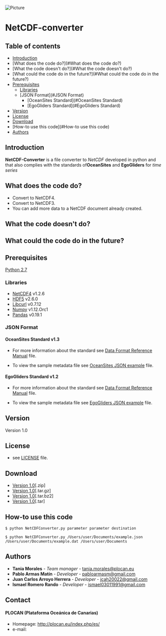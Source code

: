 ![Picture](http://empleo.plocan.eu/static/plocan.png)
# NetCDF-converter

## Table of contents

* [Introduction](#Introduction)
* [What does the code do?](#What does the code do?)
* [What the code doesn't do?](#What the code doesn't do?)
* [What could the code do in the future?](#What could the code do in the future?)
* [Prerequisites](#Prerequisites)
    * [Libraries](#Libraries)
    * [JSON Format](#JSON Format)
        * [OceanSites Standard](#OceanSites Standard)
        * [EgoGliders Standard](#EgoGliders Standard)
* [Version](#Version)
* [License](#License)
* [Download](#Download)
* [How-to use this code](#How-to use this code)
* [Authors](#Authors)


## Introduction

**NetCDF-Converter** is a file converter to *NetCDF* developed in python and that also complies with 
the standards of**OceanSites** and **EgoGliders** for *time series*

## What does the code do?

- Convert to NetCDF4.
- Convert to NetCDF3.
- You can add more data to a NetCDF document already created.


## What the code doesn't do?



## What could the code do in the future?



## Prerequisites

[Python 2.7](https://www.python.org/download/releases/2.7/)

### Libraries

- [NetCDF4](https://pypi.python.org/pypi/netCDF4) v1.2.6  
- [HDF5](http://www.h5py.org/) v2.6.0
- [Libcurl](https://curl.haxx.se/libcurl/) v0.7.12
- [Numpy](http://www.numpy.org/) v1.12.Orc1
- [Pandas](http://pandas.pydata.org/) v0.19.1

### JSON Format

#### OceanSites Standard v1.3


* For more information about the standard see [Data Format Reference Manual](http://www.oceansites.org/docs/oceansites_data_format_reference_manual.pdf) file.

* To view the sample metadata file see [OceanSites JSON example](http://192.168.53.152/Data-Service/netCDF-convert/blob/master/osexample.json) file.

#### EgoGliders Standard v1.2


* For more information about the standard see [Data Format Reference Manual](http://archimer.ifremer.fr/doc/00239/34980/44905.pdf) file.

* To view the sample metadata file see [EgoGliders JSON example](http://192.168.53.152/Data-Service/netCDF-convert/blob/master/egexample.json) file.

## Version

Version 1.0

## License

* see [LICENSE](http://192.168.53.152/Data-Service/netCDF-convert/blob/master/LICENSE.md) file.

## Download

* [Version 1.0](http://192.168.53.152/Data-Service/netCDF-convert/repository/archive.zip?ref=master)[.zip]
* [Version 1.0](http://192.168.53.152/Data-Service/netCDF-convert/repository/archive.tar.gz?ref=master)[.tar.gz]
* [Version 1.0](http://192.168.53.152/Data-Service/netCDF-convert/repository/archive.tar.bz2?ref=master)[.tar.bz2]
* [Version 1.0](http://192.168.53.152/Data-Service/netCDF-convert/repository/archive.tar?ref=master)[.tar]


## How-to use this code


```
$ python NetCDFConverter.py parameter parameter destination

$ python NetCDFConverter.py /Users/user/Documents/example.json /Users/user/Documents/example.dat /Users/user/Documents
```


## Authors

* **Tania Morales** - *Team manager* - tania.morales@plocan.eu
* **Pablo Armas Matín** - *Developer* - pabloarmasm@gmail.com
* **Juan Carlos Arroyo Herrera** - *Developer* - jcah20022@gmail.com
* **Ismael Romero Rando** - *Developer* - ismael03011991@gmail.com

## Contact
#### PLOCAN (Plataforma Oceánica de Canarias)
* Homepage: http://plocan.eu/index.php/es/
* e-mail: 



